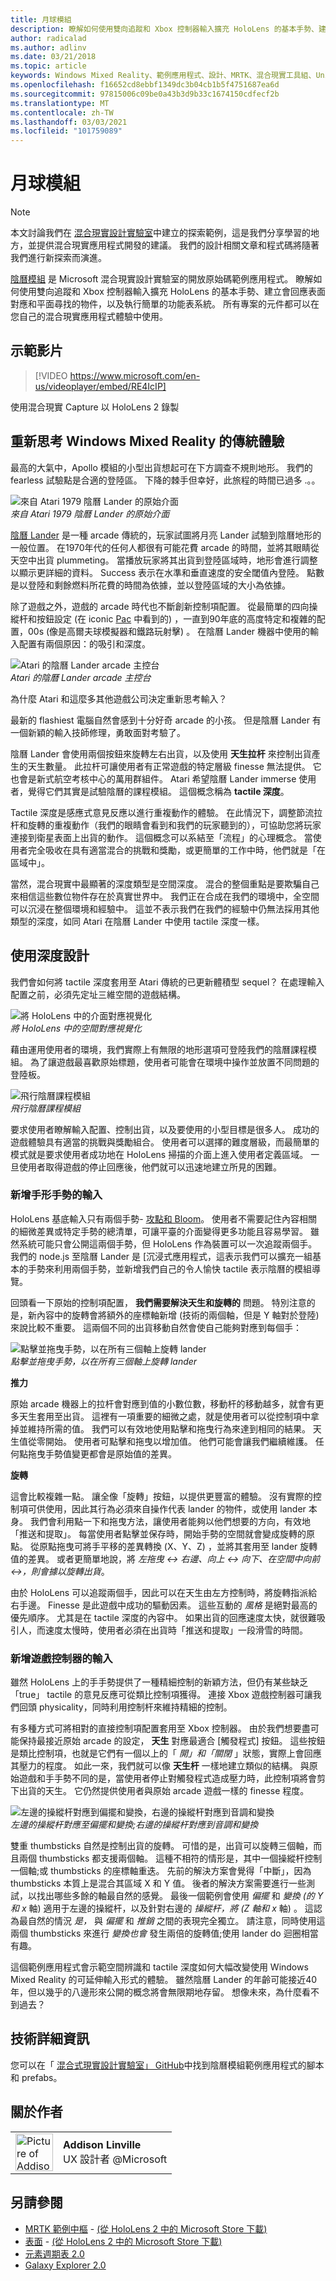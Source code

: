 ```yaml
---
title: 月球模組
description: 瞭解如何使用雙向追蹤和 Xbox 控制器輸入擴充 HoloLens 的基本手勢、建立回應物件，以及執行功能表系統。
author: radicalad
ms.author: adlinv
ms.date: 03/21/2018
ms.topic: article
keywords: Windows Mixed Reality、範例應用程式、設計、MRTK、混合現實工具組、Unity、範例應用程式、範例應用程式、開放原始碼、Microsoft Store、HoloLens、混合現實耳機、windows Mixed Reality 耳機、虛擬實境耳機
ms.openlocfilehash: f16652cd8ebbf1349dc3b04cb1b5f4751687ea6d
ms.sourcegitcommit: 97815006c09be0a43b3d9b33c1674150cdfecf2b
ms.translationtype: MT
ms.contentlocale: zh-TW
ms.lasthandoff: 03/03/2021
ms.locfileid: "101759089"
---
```

# <a name="lunar-module"></a>月球模組

>[!NOTE]
>本文討論我們在 [混合現實設計實驗室](https://github.com/Microsoft/MRDesignLabs_Unity)中建立的探索範例，這是我們分享學習的地方，並提供混合現實應用程式開發的建議。 我們的設計相關文章和程式碼將隨著我們進行新探索而演進。

[陰曆模組](https://github.com/Microsoft/MRDesignLabs_Unity_LunarModule) 是 Microsoft 混合現實設計實驗室的開放原始碼範例應用程式。 瞭解如何使用雙向追蹤和 Xbox 控制器輸入擴充 HoloLens 的基本手勢、建立會回應表面對應和平面尋找的物件，以及執行簡單的功能表系統。 所有專案的元件都可以在您自己的混合現實應用程式體驗中使用。

## <a name="demo-video"></a>示範影片 
> [!VIDEO https://www.microsoft.com/en-us/videoplayer/embed/RE4IcIP]

使用混合現實 Capture 以 HoloLens 2 錄製

## <a name="rethinking-classic-experiences-for-windows-mixed-reality"></a>重新思考 Windows Mixed Reality 的傳統體驗

最高的大氣中，Apollo 模組的小型出貨想起可在下方調查不規則地形。 我們的 fearless 試驗點是合適的登陸區。 下降的棘手但幸好，此旅程的時間已過多 .。。

![來自 Atari 1979 陰曆 Lander 的原始介面](images/640px-atari-lunar-lander.png)<br>
*來自 Atari 1979 陰曆 Lander 的原始介面*

[陰曆 Lander](https://en.wikipedia.org/wiki/Lunar_Lander_(1979_video_game)) 是一種 arcade 傳統的，玩家試圖將月亮 Lander 試驗到陰曆地形的一般位置。 在1970年代的任何人都很有可能花費 arcade 的時間，並將其眼睛從天空中出貨 plummeting。 當播放玩家將其出貨到登陸區域時，地形會進行調整以顯示更詳細的資料。 Success 表示在水準和垂直速度的安全閾值內登陸。 點數是以登陸和剩餘燃料所花費的時間為依據，並以登陸區域的大小為依據。

除了遊戲之外，遊戲的 arcade 時代也不斷創新控制項配置。 從最簡單的四向操縱杆和按鈕設定 (在 iconic [Pac](https://en.wikipedia.org/wiki/Pac-Man) 中看到的) ，一直到90年底的高度特定和複雜的配置，00s (像是高爾夫球模擬器和鐵路玩射擊) 。 在陰曆 Lander 機器中使用的輸入配置有兩個原因：的吸引和深度。

![Atari 的陰曆 Lander arcade 主控台](images/atariconsole.png)<br>
*Atari 的陰曆 Lander arcade 主控台*

為什麼 Atari 和這麼多其他遊戲公司決定重新思考輸入？

最新的 flashiest 電腦自然會感到十分好奇 arcade 的小孩。 但是陰曆 Lander 有一個新穎的輸入技師修理，勇敢面對考驗了。

陰曆 Lander 會使用兩個按鈕來旋轉左右出貨，以及使用 **天生拉杆** 來控制出貨產生的天生數量。 此拉杆可讓使用者有正常遊戲的特定層級 finesse 無法提供。 它也會是新式航空考核中心的萬用群組件。 Atari 希望陰曆 Lander immerse 使用者，覺得它們其實是試驗陰曆的課程模組。 這個概念稱為 **tactile 深度**。

Tactile 深度是感應式意見反應以進行重複動作的體驗。 在此情況下，調整節流拉杆和旋轉的重複動作（我們的眼睛會看到和我們的玩家聽到的），可協助您將玩家連接到衛星表面上出貨的動作。 這個概念可以系結至「流程」的心理概念。 當使用者完全吸收在具有適當混合的挑戰和獎勵，或更簡單的工作中時，他們就是「在區域中」。

當然，混合現實中最顯著的深度類型是空間深度。 混合的整個重點是要欺騙自己來相信這些數位物件存在於真實世界中。 我們正在合成在我們的環境中，全空間可以沉浸在整個環境和經驗中。 這並不表示我們在我們的經驗中仍無法採用其他類型的深度，如同 Atari 在陰曆 Lander 中使用 tactile 深度一樣。

## <a name="designing-with-immersion"></a>使用深度設計

我們會如何將 tactile 深度套用至 Atari 傳統的已更新體積型 sequel？ 在處理輸入配置之前，必須先定址三維空間的遊戲結構。

![將 HoloLens 中的介面對應視覺化](images/surfacemapping.png)<br>
*將 HoloLens 中的空間對應視覺化*

藉由運用使用者的環境，我們實際上有無限的地形選項可登陸我們的陰曆課程模組。 為了讓遊戲最喜歡原始標題，使用者可能會在環境中操作並放置不同問題的登陸板。

![飛行陰曆課程模組](images/640px-lm-hero.jpg)<br>
*飛行陰曆課程模組*

要求使用者瞭解輸入配置、控制出貨，以及要使用的小型目標是很多人。 成功的遊戲體驗具有適當的挑戰與獎勵組合。 使用者可以選擇的難度層級，而最簡單的模式就是要求使用者成功地在 HoloLens 掃描的介面上進入使用者定義區域。 一旦使用者取得遊戲的停止回應後，他們就可以迅速地建立所見的困難。

### <a name="adding-input-for-hand-gestures"></a>新增手形手勢的輸入

HoloLens 基底輸入只有兩個手勢- [攻點和 Bloom](../../design/gaze-and-commit.md#composite-gestures)。 使用者不需要記住內容相關的細微差異或特定手勢的總清單，可讓平臺的介面變得更多功能且容易學習。 雖然系統可能只會公開這兩個手勢，但 HoloLens 作為裝置可以一次追蹤兩個手。 我們的 node.js 至陰曆 Lander 是 [沉浸式應用程式，這表示我們可以擴充一組基本的手勢來利用兩個手勢，並新增我們自己的令人愉快 tactile 表示陰曆的模組導覽。

回頭看一下原始的控制項配置， **我們需要解決天生和旋轉的** 問題。 特別注意的是，新內容中的旋轉會將額外的座標軸新增 (技術的兩個軸，但是 Y 軸對於登陸) 來說比較不重要。 這兩個不同的出貨移動自然會使自己能夠對應到每個手：

![點擊並拖曳手勢，以在所有三個軸上旋轉 lander](images/module-handdrag.gif)<br>
*點擊並拖曳手勢，以在所有三個軸上旋轉 lander*

**推力**

原始 arcade 機器上的拉杆會對應到值的小數位數，移動杆的移動越多，就會有更多天生套用至出貨。 這裡有一項重要的細微之處，就是使用者可以從控制項中拿掉並維持所需的值。 我們可以有效地使用點擊和拖曳行為來達到相同的結果。 天生值從零開始。 使用者可點擊和拖曳以增加值。 他們可能會讓我們繼續維護。 任何點拖曳手勢值變更都會是原始值的差異。

**旋轉**

這會比較複雜一點。 讓全像「旋轉」按鈕，以提供更豐富的體驗。 沒有實際的控制項可供使用，因此其行為必須來自操作代表 lander 的物件，或使用 lander 本身。 我們會利用點一下和拖曳方法，讓使用者能夠以他們想要的方向，有效地「推送和提取」。 每當使用者點擊並保存時，開始手勢的空間就會變成旋轉的原點。 從原點拖曳可將手平移的差異轉換 (X、Y、Z) ，並將其套用至 lander 旋轉值的差異。 或者更簡單地說，將 *左拖曳 <-> 右邊、向上 <-> 向下、在空間中向前 <->，則會據以旋轉出貨*。

由於 HoloLens 可以追蹤兩個手，因此可以在天生由左方控制時，將旋轉指派給右手邊。 Finesse 是此遊戲中成功的驅動因素。 這些互動的 *風格* 是絕對最高的優先順序。 尤其是在 tactile 深度的內容中。 如果出貨的回應速度太快，就很難吸引人，而速度太慢時，使用者必須在出貨時「推送和提取」一段滑雪的時間。

### <a name="adding-input-for-game-controllers"></a>新增遊戲控制器的輸入

雖然 HoloLens 上的手手勢提供了一種精細控制的新穎方法，但仍有某些缺乏「true」 tactile 的意見反應可從類比控制項獲得。 連接 Xbox 遊戲控制器可讓我們回頭 physicality，同時利用控制杆來維持精細的控制。

有多種方式可將相對的直接控制項配置套用至 Xbox 控制器。 由於我們想要盡可能保持最接近原始 arcade 的設定， **天生** 對應最適合 [觸發程式] 按鈕。 這些按鈕是類比控制項，也就是它們有一個以上的「 *開」和「關閉* 」狀態，實際上會回應其壓力的程度。 如此一來，我們就可以像 **天生杆** 一樣地建立類似的結構。 與原始遊戲和手手勢不同的是，當使用者停止對觸發程式造成壓力時，此控制項將會剪下出貨的天生。 它仍然提供使用者與原始 arcade 遊戲一樣的 finesse 程度。

![左邊的操縱杆對應到偏擺和變換，右邊的操縱杆對應到音調和變換](images/thumbsticksidebyside.gif)<br>
*左邊的操縱杆對應至偏擺和變換;右邊的操縱杆對應到音調和變換*

雙重 thumbsticks 自然是控制出貨的旋轉。 可惜的是，出貨可以旋轉三個軸，而且兩個 thumbsticks 都支援兩個軸。 這種不相符的情形是，其中一個操縱杆控制一個軸;或 thumbsticks 的座標軸重迭。 先前的解決方案會覺得「中斷」，因為 thumbsticks 本質上是混合其區域 X 和 Y 值。 後者的解決方案需要進行一些測試，以找出哪些多餘的軸最自然的感覺。 最後一個範例會使用 *偏擺* 和 *變換 (的 Y 和 x* 軸) 適用于左邊的操縱杆，以及針對右邊的 *操縱杆，將 (Z* *軸和 x* 軸) 。 這認為最自然的情況 *是，* 與 *偏擺* 和 *推銷* 之間的表現完全獨立。 請注意，同時使用這兩個 thumbsticks 來進行 *變換也會* 發生兩倍的旋轉值;使用 lander do 迴圈相當有趣。

這個範例應用程式會示範空間辨識和 tactile 深度如何大幅改變使用 Windows Mixed Reality 的可延伸輸入形式的體驗。 雖然陰曆 Lander 的年齡可能接近40年，但以幾乎的八邊形來公開的概念將會無限期地存留。 想像未來，為什麼看不到過去？

## <a name="technical-details"></a>技術詳細資訊

您可以在「 [混合式現實設計實驗室」 GitHub](https://github.com/Microsoft/MRDesignLabs_Unity_LunarModule)中找到陰曆模組範例應用程式的腳本和 prefabs。

## <a name="about-the-author"></a>關於作者

<table style="border-collapse:collapse" padding-left="0px">
<tr>
<td style="border-style: none" width="60"><img alt="Picture of Addison Linville" width="60" height="60" src="images/addisonlinville-tile-60px.jpg"></td>
<td style="border-style: none"><b>Addison Linville</b><br>UX 設計者 @Microsoft</td>
</tr>
</table>

## <a name="see-also"></a>另請參閱
* [MRTK 範例中樞](https://docs.microsoft.com/windows/mixed-reality/mrtk-docs/features/example-scenes/example-hub.md) - [ (從 HoloLens 2 中的 Microsoft Store 下載)](https://www.microsoft.com/en-us/p/mrtk-examples-hub/9mv8c39l2sj4)
* [表面](sampleapp-surfaces.md) - [ (從 HoloLens 2 中的 Microsoft Store 下載)](https://www.microsoft.com/en-us/p/surfaces/9nvkpv3sk3x0)
* [元素週期表 2.0](https://medium.com/@dongyoonpark/bringing-the-periodic-table-of-the-elements-app-to-hololens-2-with-mrtk-v2-a6e3d8362158)
* [Galaxy Explorer 2.0](galaxy-explorer-update.md)
